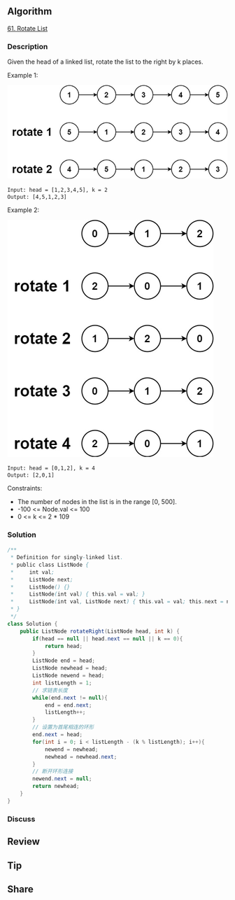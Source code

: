 ## Algorithm

[61. Rotate List](https://leetcode.com/problems/rotate-list/)

### Description

Given the head of a linked list, rotate the list to the right by k places.


Example 1:

![](assets/20240608-f44c29fd.png)

```
Input: head = [1,2,3,4,5], k = 2
Output: [4,5,1,2,3]
```

Example 2:

![](assets/20240608-cf639926.png)

```
Input: head = [0,1,2], k = 4
Output: [2,0,1]
```

Constraints:

- The number of nodes in the list is in the range [0, 500].
- -100 <= Node.val <= 100
- 0 <= k <= 2 * 109

### Solution

```java
/**
 * Definition for singly-linked list.
 * public class ListNode {
 *     int val;
 *     ListNode next;
 *     ListNode() {}
 *     ListNode(int val) { this.val = val; }
 *     ListNode(int val, ListNode next) { this.val = val; this.next = next; }
 * }
 */
class Solution {
    public ListNode rotateRight(ListNode head, int k) {
        if(head == null || head.next == null || k == 0){
            return head;
        }
        ListNode end = head;
        ListNode newhead = head;
        ListNode newend = head;
        int listLength = 1;
        // 求链表长度
        while(end.next != null){
            end = end.next;
            listLength++;
        }
        // 设置为首尾相连的环形
        end.next = head;
        for(int i = 0; i < listLength - (k % listLength); i++){
            newend = newhead;
            newhead = newhead.next;   
        }
        // 断开环形连接
        newend.next = null;
        return newhead;
    }
}
```

### Discuss

## Review


## Tip


## Share
